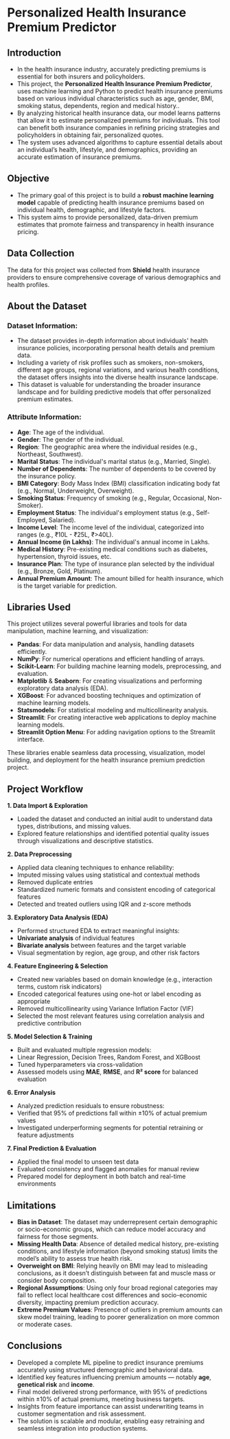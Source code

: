 # Personalized Health Insurance Premium Predictor

## **Introduction**

* In the health insurance industry, accurately predicting premiums is essential for both insurers and policyholders.
* This project, the **Personalized Health Insurance Premium Predictor**, uses machine learning and Python to predict health insurance premiums based on various individual characteristics such as age, gender, BMI, smoking status, dependents, region and medical history.. 
* By analyzing historical health insurance data, our model learns patterns that allow it to estimate personalized premiums for individuals. This tool can benefit both insurance companies in refining pricing strategies and policyholders in obtaining fair, personalized quotes.
* The system uses advanced algorithms to capture essential details about an individual’s health, lifestyle, and demographics, providing an accurate estimation of insurance premiums.

## **Objective** 

* The primary goal of this project is to build a **robust machine learning model** capable of predicting health insurance premiums based on individual health, demographic, and lifestyle factors.
* This system aims to provide personalized, data-driven premium estimates that promote fairness and transparency in health insurance pricing.

## **Data Collection**

The data for this project was collected from **Shield** health insurance providers to ensure comprehensive coverage of various demographics and health profiles.

## **About the Dataset**

### Dataset Information:
* The dataset provides in-depth information about individuals' health insurance policies, incorporating personal health details and premium data.
* Including a variety of risk profiles such as smokers, non-smokers, different age groups, regional variations, and various health conditions, the dataset offers insights into the diverse health insurance landscape.
* This dataset is valuable for understanding the broader insurance landscape and for building predictive models that offer personalized premium estimates.

### Attribute Information:
* **Age**: The age of the individual.
* **Gender**: The gender of the individual.
* **Region**: The geographic area where the individual resides (e.g., Northeast, Southwest).
* **Marital Status**: The individual's marital status (e.g., Married, Single).
* **Number of Dependents**: The number of dependents to be covered by the insurance policy.
* **BMI Category**: Body Mass Index (BMI) classification indicating body fat (e.g., Normal, Underweight, Overweight).
* **Smoking Status**: Frequency of smoking (e.g., Regular, Occasional, Non-Smoker).
* **Employment Status**: The individual's employment status (e.g., Self-Employed, Salaried).
* **Income Level**: The income level of the individual, categorized into ranges (e.g., ₹10L - ₹25L, ₹>40L).
* **Annual Income (in Lakhs)**: The individual's annual income in Lakhs.
* **Medical History**: Pre-existing medical conditions such as diabetes, hypertension, thyroid issues, etc.
* **Insurance Plan**: The type of insurance plan selected by the individual (e.g., Bronze, Gold, Platinum).
* **Annual Premium Amount**: The amount billed for health insurance, which is the target variable for prediction.


## **Libraries Used**

This project utilizes several powerful libraries and tools for data manipulation, machine learning, and visualization:

- **Pandas**: For data manipulation and analysis, handling datasets efficiently.
- **NumPy**: For numerical operations and efficient handling of arrays.
- **Scikit-Learn**: For building machine learning models, preprocessing, and evaluation.
- **Matplotlib** & **Seaborn**: For creating visualizations and performing exploratory data analysis (EDA).
- **XGBoost**: For advanced boosting techniques and optimization of machine learning models.
- **Statsmodels**: For statistical modeling and multicollinearity analysis.
- **Streamlit**: For creating interactive web applications to deploy machine learning models.
- **Streamlit Option Menu**: For adding navigation options to the Streamlit interface.

These libraries enable seamless data processing, visualization, model building, and deployment for the health insurance premium prediction project.

## Project Workflow

**1. Data Import & Exploration**
- Loaded the dataset and conducted an initial audit to understand data types, distributions, and missing values.
- Explored feature relationships and identified potential quality issues through visualizations and descriptive statistics.

**2. Data Preprocessing**
- Applied data cleaning techniques to enhance reliability:
- Imputed missing values using statistical and contextual methods
- Removed duplicate entries
- Standardized numeric formats and consistent encoding of categorical features
- Detected and treated outliers using IQR and z-score methods

**3. Exploratory Data Analysis (EDA)**
- Performed structured EDA to extract meaningful insights:
- **Univariate analysis** of individual features
- **Bivariate analysis** between features and the target variable
- Visual segmentation by region, age group, and other risk factors

**4. Feature Engineering & Selection**
- Created new variables based on domain knowledge (e.g., interaction terms, custom risk indicators)
- Encoded categorical features using one-hot or label encoding as appropriate
- Removed multicollinearity using Variance Inflation Factor (VIF)
- Selected the most relevant features using correlation analysis and predictive contribution

**5. Model Selection & Training**
- Built and evaluated multiple regression models:
- Linear Regression, Decision Trees, Random Forest, and XGBoost
- Tuned hyperparameters via cross-validation
- Assessed models using **MAE**, **RMSE**, and **R² score** for balanced evaluation

**6. Error Analysis**
- Analyzed prediction residuals to ensure robustness:
- Verified that 95% of predictions fall within ±10% of actual premium values
- Investigated underperforming segments for potential retraining or feature adjustments

**7. Final Prediction & Evaluation**
- Applied the final model to unseen test data
- Evaluated consistency and flagged anomalies for manual review
- Prepared model for deployment in both batch and real-time environments

## **Limitations**

* **Bias in Dataset**: The dataset may underrepresent certain demographic or socio-economic groups, which can reduce model accuracy and fairness for those segments.
* **Missing Health Data**: Absence of detailed medical history, pre-existing conditions, and lifestyle information (beyond smoking status) limits the model’s ability to assess true health risk.
* **Overweight on BMI**: Relying heavily on BMI may lead to misleading conclusions, as it doesn’t distinguish between fat and muscle mass or consider body composition.
* **Regional Assumptions**: Using only four broad regional categories may fail to reflect local healthcare cost differences and socio-economic diversity, impacting premium prediction accuracy.
* **Extreme Premium Values**: Presence of outliers in premium amounts can skew model training, leading to poorer generalization on more common or moderate cases.

## Conclusions

- Developed a complete ML pipeline to predict insurance premiums accurately using structured demographic and behavioral data.
- Identified key features influencing premium amounts — notably **age**, **genetical risk** and **income**.
- Final model delivered strong performance, with 95% of predictions within ±10% of actual premiums, meeting business targets.
- Insights from feature importance can assist underwriting teams in customer segmentation and risk assessment.
- The solution is scalable and modular, enabling easy retraining and seamless integration into production systems.
